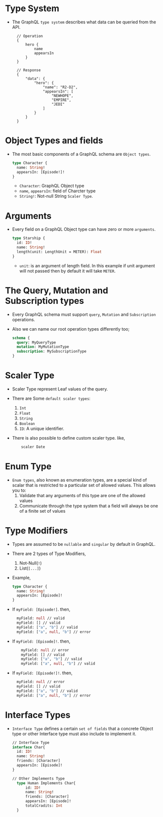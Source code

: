 # Type System

- The GraphQL `type system` describes what data can be queried from the API.

  ```
    // Operation
    {
        hero {
            name
            appearsIn
        }
    }

    // Response
    {
        "data": {
            "hero": {
                "name": "R2-D2",
                "appearsIn": [
                    "NEWHOPE",
                    "EMPIRE",
                    "JEDI"
                ]
            }
        }
    }
  ```

# Object Types and fields

- The most basic components of a GraphQL schema are `Object types`.

  ```graphql
  type Character {
    name: String!
    appearsIn: [Episode!]!
  }
  ```

  - `Character`: GraphQL Object type
  - `name`, `appearsIn`: field of Charcter type
  - `String!`: Not-null String `Scaler Type`.

# Arguments

- Every field on a GraphQL Object type can have zero or more `arguments`.

  ```graphql
  type Starship {
    id: ID!
    name: String!
    length(unit: LengthUnit = METER): Float
  }
  ```

  - `unit`: is an argument of length field. In this example if unit argument will not passed then by default it will take `METER`.

# The Query, Mutation and Subscription types

- Every GraphQL schema must support `query`, `Mutation` and `Subscription` operations.
- Also we can name our root operation types differently too;

  ```graphql
  schema {
    query: MyQueryType
    mutation: MyMutationType
    subscription: MySubscriptionType
  }
  ```

# Scaler Type

- Scaler Type represent Leaf values of the query.
- There are Some `default scaler types`:

  1. `Int`
  2. `Float`
  3. `String`
  4. `Boolean`
  5. `ID`: A unique identifier.

- There is also possible to define custom scaler type. like,

  ```graphql
      scaler Date
  ```

# Enum Type

- `Enum types`, also known as enumeration types, are a special kind of scalar that is restricted to a particular set of allowed values. This allows you to:
  1. Validate that any arguments of this type are one of the allowed values
  2. Communicate through the type system that a field will always be one of a finite set of values

# Type Modifiers

- Types are assumed to be `nullable` and `singular` by default in GraphQL.
- There are 2 types of Type Modifiers,
  1. Not-Null(`!`)
  2. List(`[...]`)
- Example,

  ```graphql
  type Character {
    name: String!
    appearsIn: [Episode]!
  }
  ```

- If `myField: [Episode!]`. then,

  ```graphql
    myField: null // valid
    myField: [] // valid
    myField: ["a", "b"] // valid
    myField: ["a", null, "b"] // error
  ```

- If `myField: [Episode]!`. then,

  ```graphql
      myField: null // error
      myField: [] // valid
      myField: ["a", "b"] // valid
      myField: ["a", null, "b"] // valid
  ```

- If `myField: [Episode!]!`. then,
  ```graphql
    myField: null // error
    myField: [] // valid
    myField: ["a", "b"] // valid
    myField: ["a", null, "b"] // error
  ```

# Interface Types

- `Interface Type` defines a certain `set of fields` that a concrete Object type or other Interface type must also include to implement it.

  ```graphql
  // Interface Type
  interface Char{
    id: ID!
    name: String!
    friends: [Character]
    appearsIn: [Episode]!
  }

  // Other Implements Type
    type Human Implements Char{
        id: ID!
        name: String!
        friends: [Character]
        appearsIn: [Episode]!
        totalCradits: Int
    }
  ```
